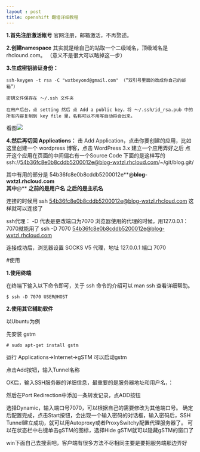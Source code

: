 ```yaml
---
layout : post
title: openshift 翻墙详细教程
---
```


**1.首先注册激活帐号**
官网注册，邮箱激活，不再赘述。

**2.创建namespace**
其实就是给自己的站取一个二级域名，顶级域名是 rhclound.com。      （意义不是很大可以略掉这一步）

**3.生成密钥验证身份：**

``` 
ssh-keygen -t rsa -C "wxtbeyond@gmail.com" （“双引号里面的改成你自己的邮箱”）

密钥文件保存在 ～/.ssh 文件夹

在用户后台，点 setting 然后 点 Add a public key，将 ～/.ssh/id_rsa.pub 中的所有内容复制到 key file 里，名称可以不用写自动将会出来。
```

看图![](/ivo-wang.github.io/images/1.png) 

**4.然后再切回 Applications：**
击 Add Application，点击你要创建的应用，比如这里创建一个 wordpress 博客，点击 WordPress 3.x 建立一个应用弄好之后
点开这个应用在页面的中间偏右有一个Source Code  下面的是这样写的
ssh://54b36fc8e0b8cddb5200012e@blog-wxtzl.rhcloud.com/~/git/blog.git/ 

其中有用的部分是 54b36fc8e0b8cddb5200012e**@**blog-wxtzl.rhcloud.com   
其中**@** **之前的是用户名**   **之后的是主机名**


连接的时候用 ssh 54b36fc8e0b8cddb5200012e@blog-wxtzl.rhcloud.com 这样就可以连接了


ssh代理：
 -D 代表是更改端口为7070 浏览器使用的代理的时候，用127.0.0.1：7070就能用了
ssh -D 7070 54b36fc8e0b8cddb5200012e@blog-wxtzl.rhcloud.com  

连接成功后，浏览器设置 SOCKS V5 代理，地址 127.0.0.1 端口 7070

#使用


**1.使用终端**

在终端下输入以下命令即可，关于 ssh 命令的介绍可以 man ssh 查看详细帮助。

    $ ssh -D 7070 USER@HOST

**2.使用其它辅助软件**

以Ubuntu为例

先安装 gstm

    # sudo apt-get install gstm

运行 Applications->Internet->gSTM 可以启动gstm


点击Add按钮，输入Tunnel名称



OK后，输入SSH服务器的详细信息，最重要的是服务器地址和用户名，：



然后在Port Redirection中添加一条转发记录，点ADD按钮



选择Dynamic，输入端口号7070，可以根据自己的需要修改为其他端口号。 确定后配置完成，点击Start按钮，会出现一个输入密码的对话框，输入密码后，SSH Tunnel建立成功，就可以用Autoproxy或者ProxySwitchy配置代理服务器了。 可以在状态栏中右键单击gSTM的图标，选择Hide gSTM就可以隐藏gSTM的窗口了



win下面自己去搜索吧，客户端有很多方法不尽相同主要是要把服务端那边弄好


